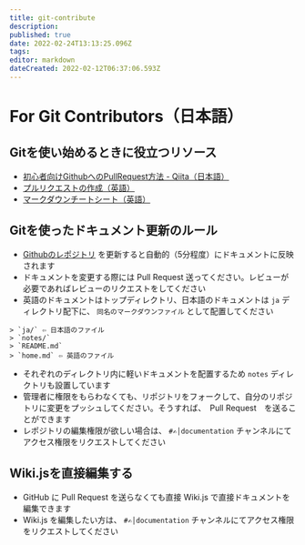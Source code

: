 ```yaml
---
title: git-contribute
description: 
published: true
date: 2022-02-24T13:13:25.096Z
tags: 
editor: markdown
dateCreated: 2022-02-12T06:37:06.593Z
---
```


# For Git Contributors（日本語）

## Gitを使い始めるときに役立つリソース
- [初心者向けGithubへのPullRequest方法 - Qiita（日本語）](https://qiita.com/samurai_runner/items/7442521bce2d6ac9330b)
- [プルリクエストの作成（英語）](https://docs.github.com/en/pull-requests/collaborating-with-pull-requests/proposing-changes-to-your-work-with-pull-requests/creating-a-pull-request)
- [マークダウンチートシート（英語）](https://qiita.com/samurai_runner/items/7442521bce2d6ac9330b)

## Gitを使ったドキュメント更新のルール

- [Githubのレポジトリ](https://github.com/henkaku-center/henkaku-wiki) を更新すると自動的（5分程度）にドキュメントに反映されます
- ドキュメントを変更する際には Pull Request 送ってください。レビューが必要であればレビューのリクエストをしてください
- 英語のドキュメントはトップディレクトリ、日本語のドキュメントは `ja` ディレクトリ配下に、 `同名のマークダウンファイル` として配置してください

```
> `ja/` ⇦ 日本語のファイル
> `notes/` 
> `README.md`
> `home.md` ⇦ 英語のファイル
```

- それぞれのディレクトリ内に軽いドキュメントを配置するため `notes` ディレクトリも設置しています
- 管理者に権限をもらわなくても、リポジトリをフォークして、自分のリポジトリに変更をプッシュしてください。そうすれば、　Pull Request　を送ることができます
- レポジトリの編集権限が欲しい場合は、 `#✍│documentation` チャンネルにてアクセス権限をリクエストしてください

## Wiki.jsを直接編集する

- GitHub に Pull Request を送らなくても直接 Wiki.js で直接ドキュメントを編集できます
- Wiki.js を編集したい方は、 `#✍│documentation` チャンネルにてアクセス権限をリクエストしてください
